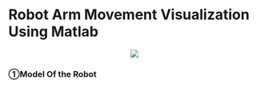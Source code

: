 # Robot Arm Movement Visualization Using Matlab

<p align="center">
  <img src="pics/IMG_2404_AdobeExpress.gif" />
</p>

### ①Model Of the Robot

